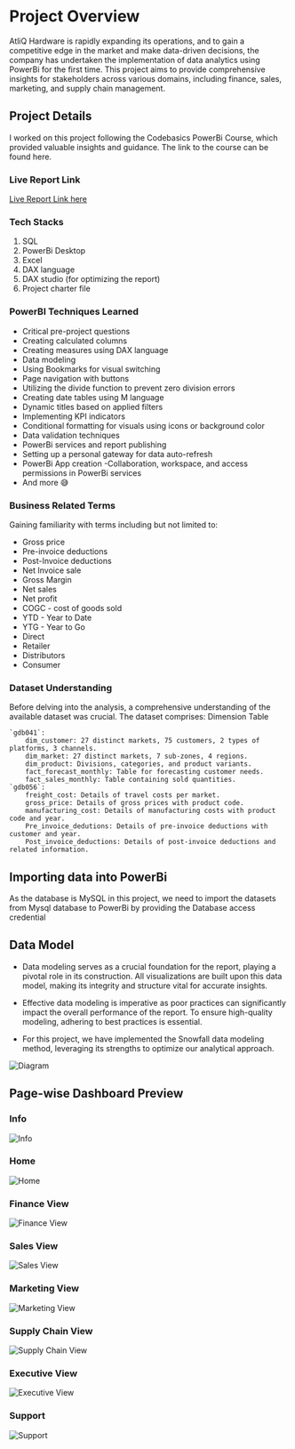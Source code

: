 # **Project Overview**

AtliQ Hardware is rapidly expanding its operations, and to gain a competitive edge in the market and make data-driven decisions, the company has undertaken the implementation of data analytics using PowerBi for the first time. This project aims to provide comprehensive insights for stakeholders across various domains, including finance, sales, marketing, and supply chain management.

## **Project Details**

I worked on this project following the Codebasics PowerBi Course, which provided valuable insights and guidance. The link to the course can be found here.

### **Live Report Link**

[Live Report Link here](https://app.powerbi.com/view?r=eyJrIjoiZTQ0ZGNhMTEtMDJjYy00Y2I5LTgxOGYtMzM0NmQzMzYxNTg1IiwidCI6ImM2ZTU0OWIzLTVmNDUtNDAzMi1hYWU5LWQ0MjQ0ZGM1YjJjNCJ9)


### **Tech Stacks**

1. SQL
2. PowerBi Desktop
3. Excel
4. DAX language
5. DAX studio (for optimizing the report)
6. Project charter file

### **PowerBI Techniques Learned**

- Critical pre-project questions
- Creating calculated columns
- Creating measures using DAX language
- Data modeling
- Using Bookmarks for visual switching
- Page navigation with buttons
- Utilizing the divide function to prevent zero division errors
- Creating date tables using M language
- Dynamic titles based on applied filters
- Implementing KPI indicators
- Conditional formatting for visuals using icons or background color
- Data validation techniques
- PowerBi services and report publishing
- Setting up a personal gateway for data auto-refresh
- PowerBi App creation
-Collaboration, workspace, and access permissions in PowerBi services
- And more 😅

### **Business Related Terms**

Gaining familiarity with terms including but not limited to:

- Gross price
- Pre-invoice deductions
- Post-Invoice deductions
- Net Invoice sale
- Gross Margin
- Net sales
- Net profit
- COGC - cost of goods sold
- YTD - Year to Date
- YTG - Year to Go
- Direct
- Retailer
- Distributors
- Consumer

### **Dataset Understanding**

Before delving into the analysis, a comprehensive understanding of the available dataset was crucial. The dataset comprises:
Dimension Table

    `gdb041`:
        dim_customer: 27 distinct markets, 75 customers, 2 types of platforms, 3 channels.
        dim_market: 27 distinct markets, 7 sub-zones, 4 regions.
        dim_product: Divisions, categories, and product variants.
        fact_forecast_monthly: Table for forecasting customer needs.
        fact_sales_monthly: Table containing sold quantities.
    `gdb056`:
        freight_cost: Details of travel costs per market.
        gross_price: Details of gross prices with product code.
        manufacturing_cost: Details of manufacturing costs with product code and year.
        Pre_invoice_dedutions: Details of pre-invoice deductions with customer and year.
        Post_invoice_deductions: Details of post-invoice deductions and related information.
        
## Importing data into PowerBi

As the database is MySQL in this project, we need to import the datasets from Mysql database to PowerBi by providing the Database access credential

## Data Model

- Data modeling serves as a crucial foundation for the report, playing a pivotal role in its construction. All visualizations are built upon this data model, making its integrity and structure vital for accurate insights.

- Effective data modeling is imperative as poor practices can significantly impact the overall performance of the report. To ensure high-quality modeling, adhering to best practices is essential.

- For this project, we have implemented the Snowfall data modeling method, leveraging its strengths to optimize our analytical approach.

![Diagram](https://github.com/virendra1400/Business-Insights-Using-Power-BI/blob/main/Data_model.png)

## Page-wise Dashboard Preview

### Info
![Info](https://github.com/virendra1400/Business-Insights-Using-Power-BI/blob/main/Info.JPG)

### Home
![Home](https://github.com/virendra1400/Business-Insights-Using-Power-BI/blob/main/Home.JPG)

### Finance View
![Finance View](https://github.com/virendra1400/Business-Insights-Using-Power-BI/blob/main/Finance_VIew.JPG)

### Sales View
![Sales View](https://github.com/virendra1400/Business-Insights-Using-Power-BI/blob/main/Sales_View.JPG)

### Marketing View
![Marketing View](https://github.com/virendra1400/Business-Insights-Using-Power-BI/blob/main/Marketing_View.JPG)

### Supply Chain View
![Supply Chain View](https://github.com/virendra1400/Business-Insights-Using-Power-BI/blob/main/Supply_Chain_View.JPG)

### Executive View
![Executive View](https://github.com/virendra1400/Business-Insights-Using-Power-BI/blob/main/Executive_View.JPG)

### Support
![Support](https://github.com/virendra1400/Business-Insights-Using-Power-BI/blob/main/Support.JPG)
